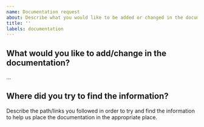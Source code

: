 ```yaml
---
name: Documentation request
about: Describe what you would like to be added or changed in the documentation
title: ''
labels: documentation
---
```


## What would you like to add/change in the documentation?

...

## Where did you try to find the information?

Describe the path/links you followed in order to try and find the information to help us place the documentation in the appropriate place.
